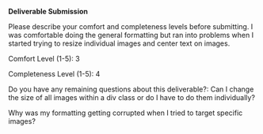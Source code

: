 **Deliverable Submission**

Please describe your comfort and completeness levels before submitting.
I was comfortable doing the general formatting but ran into problems when I started trying to resize individual images and center text on images.

Comfort Level (1-5): 3

Completeness Level (1-5): 4

Do you have any remaining questions about this deliverable?:
Can I change the size of all images within a div class or do I have to do them individually? 

Why was my formatting getting corrupted when I tried to target specific images?